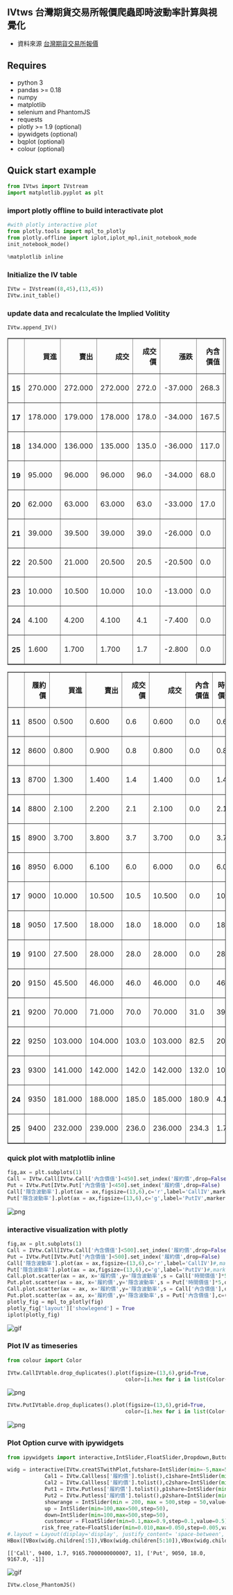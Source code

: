 ## IVtws 台灣期貨交易所報價爬蟲即時波動率計算與視覺化

- 資料來源 [台灣期貨交易所報價](http://info512.taifex.com.tw/)

## Requires
- python 3
- pandas >= 0.18
- numpy
- matplotlib
- selenium and PhantomJS
- requests
- plotly >= 1.9 (optional)
- ipywidgets (optional)
- bqplot (optional)
- colour (optional)

## Quick start example

```python
from IVtws import IVstream
import matplotlib.pyplot as plt
```

### import plotly offline to build interactivate plot


```python
#with plotly interactive plot
from plotly.tools import mpl_to_plotly
from plotly.offline import iplot,iplot_mpl,init_notebook_mode
init_notebook_mode()
```



```python
%matplotlib inline
```

### Initialize the IV table


```python
IVtw = IVstream((8,45),(13,45))
IVtw.init_table()
```

### update data and recalculate the Implied Volitity


```python
IVtw.append_IV()
```


<div>
<table border="1" class="dataframe">
  <thead>
    <tr style="text-align: right;">
      <th></th>
      <th>買進</th>
      <th>賣出</th>
      <th>成交</th>
      <th>成交價</th>
      <th>漲跌</th>
      <th>內含價值</th>
      <th>時間價值</th>
      <th>隱含波動率</th>
      <th>組合價</th>
      <th>總量</th>
      <th>時間</th>
      <th>TCUL</th>
      <th>履約價</th>
    </tr>
  </thead>
  <tbody>
    <tr>
      <th>15</th>
      <td>270.000</td>
      <td>272.000</td>
      <td>272.000</td>
      <td>272.0</td>
      <td>-37.000</td>
      <td>268.3</td>
      <td>3.7</td>
      <td>13.84</td>
      <td>9168.3</td>
      <td>300</td>
      <td>2016-10-14 13:44:29</td>
      <td>3.001722</td>
      <td>8900</td>
    </tr>
    <tr>
      <th>17</th>
      <td>178.000</td>
      <td>179.000</td>
      <td>178.000</td>
      <td>178.0</td>
      <td>-34.000</td>
      <td>167.5</td>
      <td>10.5</td>
      <td>13.51</td>
      <td>9167.5</td>
      <td>988</td>
      <td>2016-10-14 13:44:36</td>
      <td>3.001333</td>
      <td>9000</td>
    </tr>
    <tr>
      <th>18</th>
      <td>134.000</td>
      <td>136.000</td>
      <td>135.000</td>
      <td>135.0</td>
      <td>-36.000</td>
      <td>117.0</td>
      <td>18.0</td>
      <td>13.24</td>
      <td>9167.0</td>
      <td>1142</td>
      <td>2016-10-14 13:44:51</td>
      <td>3.000500</td>
      <td>9050</td>
    </tr>
    <tr>
      <th>19</th>
      <td>95.000</td>
      <td>96.000</td>
      <td>96.000</td>
      <td>96.0</td>
      <td>-34.000</td>
      <td>68.0</td>
      <td>28.0</td>
      <td>12.54</td>
      <td>9168.0</td>
      <td>8657</td>
      <td>2016-10-14 13:44:52</td>
      <td>3.000444</td>
      <td>9100</td>
    </tr>
    <tr>
      <th>20</th>
      <td>62.000</td>
      <td>63.000</td>
      <td>63.000</td>
      <td>63.0</td>
      <td>-33.000</td>
      <td>17.0</td>
      <td>46.0</td>
      <td>12.26</td>
      <td>9167.0</td>
      <td>16032</td>
      <td>2016-10-14 13:44:53</td>
      <td>3.000389</td>
      <td>9150</td>
    </tr>
    <tr>
      <th>21</th>
      <td>39.000</td>
      <td>39.500</td>
      <td>39.000</td>
      <td>39.0</td>
      <td>-26.000</td>
      <td>0.0</td>
      <td>39.0</td>
      <td>12.05</td>
      <td>9169.0</td>
      <td>49552</td>
      <td>2016-10-14 13:44:52</td>
      <td>3.000444</td>
      <td>9200</td>
    </tr>
    <tr>
      <th>22</th>
      <td>20.500</td>
      <td>21.000</td>
      <td>20.500</td>
      <td>20.5</td>
      <td>-20.500</td>
      <td>0.0</td>
      <td>20.5</td>
      <td>11.72</td>
      <td>9167.5</td>
      <td>47770</td>
      <td>2016-10-14 13:44:53</td>
      <td>3.000389</td>
      <td>9250</td>
    </tr>
    <tr>
      <th>23</th>
      <td>10.000</td>
      <td>10.500</td>
      <td>10.000</td>
      <td>10.0</td>
      <td>-13.000</td>
      <td>0.0</td>
      <td>10.0</td>
      <td>11.58</td>
      <td>9168.0</td>
      <td>43563</td>
      <td>2016-10-14 13:44:53</td>
      <td>3.000389</td>
      <td>9300</td>
    </tr>
    <tr>
      <th>24</th>
      <td>4.100</td>
      <td>4.200</td>
      <td>4.100</td>
      <td>4.1</td>
      <td>-7.400</td>
      <td>0.0</td>
      <td>4.1</td>
      <td>11.29</td>
      <td>9169.1</td>
      <td>21033</td>
      <td>2016-10-14 13:44:52</td>
      <td>3.000444</td>
      <td>9350</td>
    </tr>
    <tr>
      <th>25</th>
      <td>1.600</td>
      <td>1.700</td>
      <td>1.700</td>
      <td>1.7</td>
      <td>-2.800</td>
      <td>0.0</td>
      <td>1.7</td>
      <td>11.57</td>
      <td>9165.7</td>
      <td>21693</td>
      <td>2016-10-14 13:44:53</td>
      <td>3.000389</td>
      <td>9400</td>
    </tr>
  </tbody>
</table>
</div>



<div>
<table border="1" class="dataframe">
  <thead>
    <tr style="text-align: right;">
      <th></th>
      <th>履約價</th>
      <th>買進</th>
      <th>賣出</th>
      <th>成交價</th>
      <th>成交</th>
      <th>內含價值</th>
      <th>時間價值</th>
      <th>隱含波動率</th>
      <th>組合價</th>
      <th>漲跌</th>
      <th>總量</th>
      <th>TCUL</th>
      <th>時間</th>
    </tr>
  </thead>
  <tbody>
    <tr>
      <th>11</th>
      <td>8500</td>
      <td>0.500</td>
      <td>0.600</td>
      <td>0.6</td>
      <td>0.600</td>
      <td>0.0</td>
      <td>0.6</td>
      <td>29.08</td>
      <td>9189.4</td>
      <td>-0.300</td>
      <td>1926</td>
      <td>3.001111</td>
      <td>2016-10-14 13:44:40</td>
    </tr>
    <tr>
      <th>12</th>
      <td>8600</td>
      <td>0.800</td>
      <td>0.900</td>
      <td>0.8</td>
      <td>0.800</td>
      <td>0.0</td>
      <td>0.8</td>
      <td>26.08</td>
      <td>9189.2</td>
      <td>-0.400</td>
      <td>2605</td>
      <td>3.000778</td>
      <td>2016-10-14 13:44:46</td>
    </tr>
    <tr>
      <th>13</th>
      <td>8700</td>
      <td>1.300</td>
      <td>1.400</td>
      <td>1.4</td>
      <td>1.400</td>
      <td>0.0</td>
      <td>1.4</td>
      <td>23.51</td>
      <td>9181.6</td>
      <td>-0.800</td>
      <td>5801</td>
      <td>3.000944</td>
      <td>2016-10-14 13:44:43</td>
    </tr>
    <tr>
      <th>14</th>
      <td>8800</td>
      <td>2.100</td>
      <td>2.200</td>
      <td>2.1</td>
      <td>2.100</td>
      <td>0.0</td>
      <td>2.1</td>
      <td>19.87</td>
      <td>9167.9</td>
      <td>-0.900</td>
      <td>6778</td>
      <td>3.000389</td>
      <td>2016-10-14 13:44:53</td>
    </tr>
    <tr>
      <th>15</th>
      <td>8900</td>
      <td>3.700</td>
      <td>3.800</td>
      <td>3.7</td>
      <td>3.700</td>
      <td>0.0</td>
      <td>3.7</td>
      <td>17.00</td>
      <td>9168.3</td>
      <td>-1.400</td>
      <td>19534</td>
      <td>3.000389</td>
      <td>2016-10-14 13:44:53</td>
    </tr>
    <tr>
      <th>16</th>
      <td>8950</td>
      <td>6.000</td>
      <td>6.100</td>
      <td>6.0</td>
      <td>6.000</td>
      <td>0.0</td>
      <td>6.0</td>
      <td>16.88</td>
      <td>9182.0</td>
      <td>-2.400</td>
      <td>9207</td>
      <td>3.000722</td>
      <td>2016-10-14 13:44:47</td>
    </tr>
    <tr>
      <th>17</th>
      <td>9000</td>
      <td>10.000</td>
      <td>10.500</td>
      <td>10.5</td>
      <td>10.500</td>
      <td>0.0</td>
      <td>10.5</td>
      <td>15.57</td>
      <td>9167.5</td>
      <td>-3.000</td>
      <td>21161</td>
      <td>3.000389</td>
      <td>2016-10-14 13:44:53</td>
    </tr>
    <tr>
      <th>18</th>
      <td>9050</td>
      <td>17.500</td>
      <td>18.000</td>
      <td>18.0</td>
      <td>18.000</td>
      <td>0.0</td>
      <td>18.0</td>
      <td>15.05</td>
      <td>9167.0</td>
      <td>-2.000</td>
      <td>18981</td>
      <td>3.000444</td>
      <td>2016-10-14 13:44:52</td>
    </tr>
    <tr>
      <th>19</th>
      <td>9100</td>
      <td>27.500</td>
      <td>28.000</td>
      <td>28.0</td>
      <td>28.000</td>
      <td>0.0</td>
      <td>28.0</td>
      <td>14.17</td>
      <td>9168.0</td>
      <td>-1.000</td>
      <td>40078</td>
      <td>3.000444</td>
      <td>2016-10-14 13:44:52</td>
    </tr>
    <tr>
      <th>20</th>
      <td>9150</td>
      <td>45.500</td>
      <td>46.000</td>
      <td>46.0</td>
      <td>46.000</td>
      <td>0.0</td>
      <td>46.0</td>
      <td>13.81</td>
      <td>9167.0</td>
      <td>2.500</td>
      <td>37940</td>
      <td>3.000444</td>
      <td>2016-10-14 13:44:52</td>
    </tr>
    <tr>
      <th>21</th>
      <td>9200</td>
      <td>70.000</td>
      <td>71.000</td>
      <td>70.0</td>
      <td>70.000</td>
      <td>31.0</td>
      <td>39.0</td>
      <td>13.57</td>
      <td>9169.0</td>
      <td>7.000</td>
      <td>36969</td>
      <td>3.000389</td>
      <td>2016-10-14 13:44:53</td>
    </tr>
    <tr>
      <th>22</th>
      <td>9250</td>
      <td>103.000</td>
      <td>104.000</td>
      <td>103.0</td>
      <td>103.000</td>
      <td>82.5</td>
      <td>20.5</td>
      <td>13.28</td>
      <td>9167.5</td>
      <td>13.000</td>
      <td>12599</td>
      <td>3.000500</td>
      <td>2016-10-14 13:44:51</td>
    </tr>
    <tr>
      <th>23</th>
      <td>9300</td>
      <td>141.000</td>
      <td>142.000</td>
      <td>142.0</td>
      <td>142.000</td>
      <td>132.0</td>
      <td>10.0</td>
      <td>13.28</td>
      <td>9168.0</td>
      <td>21.000</td>
      <td>7654</td>
      <td>3.000611</td>
      <td>2016-10-14 13:44:49</td>
    </tr>
    <tr>
      <th>24</th>
      <td>9350</td>
      <td>181.000</td>
      <td>188.000</td>
      <td>185.0</td>
      <td>185.000</td>
      <td>180.9</td>
      <td>4.1</td>
      <td>13.33</td>
      <td>9169.1</td>
      <td>24.000</td>
      <td>1206</td>
      <td>3.000389</td>
      <td>2016-10-14 13:44:53</td>
    </tr>
    <tr>
      <th>25</th>
      <td>9400</td>
      <td>232.000</td>
      <td>239.000</td>
      <td>236.0</td>
      <td>236.000</td>
      <td>234.3</td>
      <td>1.7</td>
      <td>14.29</td>
      <td>9165.7</td>
      <td>36.000</td>
      <td>668</td>
      <td>3.001722</td>
      <td>2016-10-14 13:44:29</td>
    </tr>
  </tbody>
</table>
</div>


### quick plot with matplotlib inline


```python
fig,ax = plt.subplots(1)
Call = IVtw.Call[IVtw.Call['內含價值']<450].set_index('履約價',drop=False)
Put = IVtw.Put[IVtw.Put['內含價值']<450].set_index('履約價',drop=False)
Call['隱含波動率'].plot(ax = ax,figsize=(13,6),c='r',label='CallIV',marker='o')
Put['隱含波動率'].plot(ax = ax,figsize=(13,6),c='g',label='PutIV',marker='o')
```









![png](img/output_9_1.png)


### interactive visualization with plotly


```python
fig,ax = plt.subplots(1)
Call = IVtw.Call[IVtw.Call['內含價值']<500].set_index('履約價',drop=False)
Put = IVtw.Put[IVtw.Put['內含價值']<500].set_index('履約價',drop=False)
Call['隱含波動率'].plot(ax = ax,figsize=(13,6),c='r',label='CallIV')#,marker='o')
Put['隱含波動率'].plot(ax = ax,figsize=(13,6),c='g',label='PutIV')#,marker='o')
Call.plot.scatter(ax = ax, x='履約價',y='隱含波動率',s = Call['時間價值']*5,c=(0.7,0.3,0.3),edgecolor=(0.7,0.3,0.3))
Put.plot.scatter(ax = ax, x='履約價',y='隱含波動率',s = Put['時間價值']*5,c=(0.3,0.7,0.3),edgecolor=(0.3,0.7,0.3))
Call.plot.scatter(ax = ax, x='履約價',y='隱含波動率',s = Call['內含價值'],c=(0.7,0.7,0.9),edgecolor=(0.7,0.3,0.3))
Put.plot.scatter(ax = ax, x='履約價',y='隱含波動率',s = Put['內含價值'],c=(0.7,0.7,0.9),edgecolor=(0.3,0.7,0.3))
plotly_fig = mpl_to_plotly(fig)
plotly_fig['layout']['showlegend'] = True
iplot(plotly_fig)
```
![gif](img/IVcurve.gif)



### Plot IV as timeseries


```python
from colour import Color
```


```python
IVtw.CallIVtable.drop_duplicates().plot(figsize=(13,6),grid=True,
                                      color=[i.hex for i in list(Color(rgb=(0.45,0.55,0.75)).range_to(Color(rgb=(0.75,0,0)), len(IVtw.CallIVtable.columns.tolist())))])
```








![png](img/output_14_1.png)



```python
IVtw.PutIVtable.drop_duplicates().plot(figsize=(13,6),grid=True,
                                      color=[i.hex for i in list(Color(rgb=(0.45,0.55,0.75)).range_to(Color(rgb=(0.75,0,0)), len(IVtw.PutIVtable.columns.tolist())))])
```









![png](img/output_15_1.png)


### Plot Option curve with ipywidgets


```python
from ipywidgets import interactive,IntSlider,FloatSlider,Dropdown,Button,fixed,HBox,VBox,Layout
```


```python
widg = interactive(IVtw.creatSTwithPlot,futshare=IntSlider(min=-5,max=5,step=1),
            Cal1 = IVtw.Callless['履約價'].tolist(),c1share=IntSlider(min=-5,max=5,step=1),
            Cal2 = IVtw.Callless['履約價'].tolist(),c2share=IntSlider(min=-5,max=5,step=1),
            Put1 = IVtw.Putless['履約價'].tolist(),p1share=IntSlider(min=-5,max=5,step=1),
            Put2 = IVtw.Putless['履約價'].tolist(),p2share=IntSlider(min=-5,max=5,step=1),
            showrange = IntSlider(min = 200, max = 500,step = 50,value=320),
            up = IntSlider(min=100,max=500,step=50),
            down=IntSlider(min=100,max=500,step=50),
            customcur = FloatSlider(min=0.1,max=0.9,step=0.1,value=0.5),
           risk_free_rate=FloatSlider(min=0.010,max=0.050,step=0.005,value=0.0136))#,__manual=True)#0.0136
#.layout = Layout(display='display', justify_content= 'space-between',  align_items='center', width='100%')
HBox([VBox(widg.children[:5]),VBox(widg.children[5:10]),VBox(widg.children[10:])])
```

    [['Call', 9400, 1.7, 9165.7000000000007, 1], ['Put', 9050, 18.0, 9167.0, -1]]

![gif](img/option_stcom.gif)





```python
IVtw.close_PhantomJS()
```


```python

```
